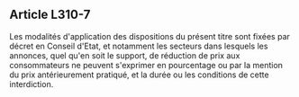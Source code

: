Article L310-7
----
Les modalités d'application des dispositions du présent titre sont fixées par
décret en Conseil d'Etat, et notamment les secteurs dans lesquels les annonces,
quel qu'en soit le support, de réduction de prix aux consommateurs ne peuvent
s'exprimer en pourcentage ou par la mention du prix antérieurement pratiqué, et
la durée ou les conditions de cette interdiction.
